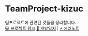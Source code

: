 # TeamProject-kizuc
팀프로젝트에 관련된 것들을 정리합니다.<br>
[💻 프로젝트 링크](https://github.com/TEAMPROJECT-2/Project)
[📝 개발일지](https://github.com/kizuc/TeamProject-kizuc/blob/main/TID.md) | 
[⚡ 에러노트](https://github.com/kizuc/TeamProject-kizuc/blob/main/error-note.md)
